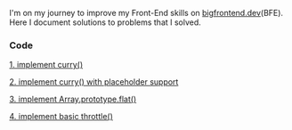 I'm on my journey to improve my Front-End skills on [bigfrontend.dev](https://bigfrontend.dev)(BFE).<br>
Here I document solutions to problems that I solved.

### Code

[1. implement curry()](/Code/1.implement-curry.md)

[2. implement curry() with placeholder support](/Code/2.implement-curry-with-placeholder-support.md)

[3. implement Array.prototype.flat()](/Code/3.implement-Array.prototype.flat.md)

[4. implement basic throttle()](/Code/4.implement-basic-throttle.md)
